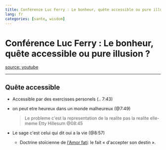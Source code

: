 ```yaml
---
title: Conférence Luc Ferry : Le bonheur, quête accessible ou pure illusion ?
lang: fr
categories: [sante, wisdom]
---
```


# Conférence Luc Ferry : Le bonheur, quête accessible ou pure illusion ?
[source: youtube](https://www.youtube.com/watch?v=ZF0KjSM6rno)

---

## Quête accessible

* Accessible par des exercisses personels (.. 7:43)
* on peut etre heureux dans un monde malheureux (@7:49)

    > Le probleme c'est la representation de la realite pas la realite elle-meme
    > Etty Hillesum @08:45

* Le sage c'est celui qui dit oui a la vie (@8:57) 

    * Doctrine stoïcienne de [l'Amor fati](https://fr.wikipedia.org/wiki/Amor_fati): le fait « d'accepter son destin ». 
